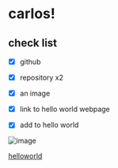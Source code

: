 # carlos!
## check list
- [x] github

- [x] repository x2 

- [x] an image
    
- [x] link to hello world webpage 

- [x] add to hello world 

      


![image](https://github.com/4ur0/4ur0.github.io/assets/168382907/2cdecd48-cbba-45c4-b13b-c9f6f7113020)

[helloworld](https://4ur0.github.io/hello-world/)
